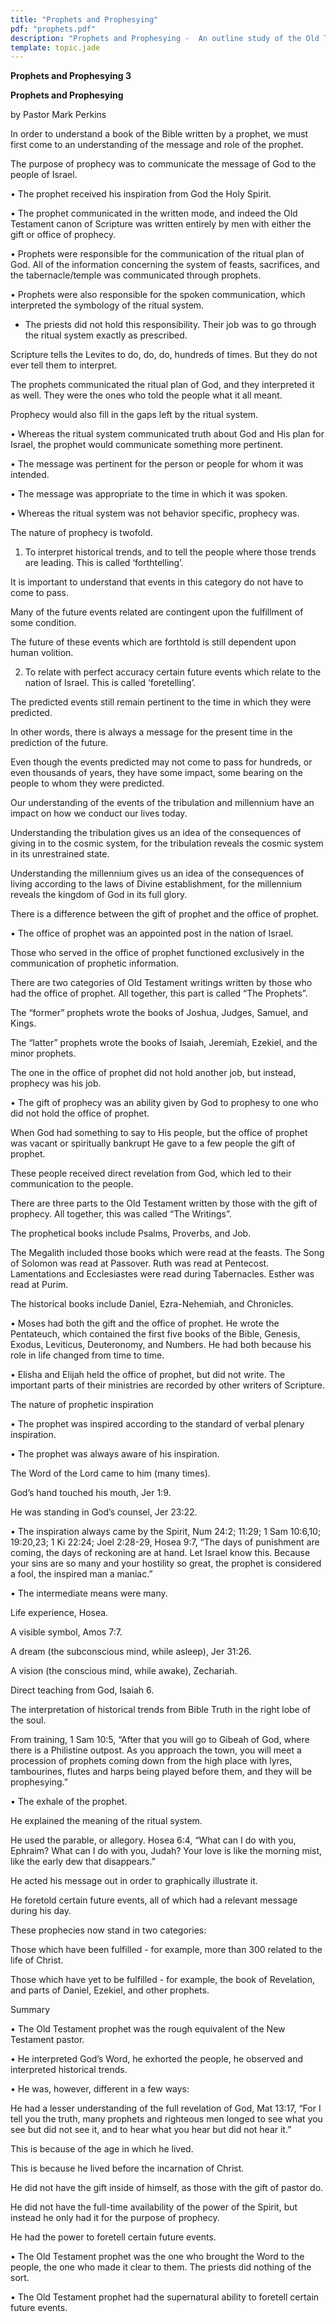 ```yaml
---
title: "Prophets and Prophesying"
pdf: "prophets.pdf"
description: "Prophets and Prophesying -  An outline study of the Old Testament Prophet and his ministry."
template: topic.jade
---
```



**Prophets and Prophesying 3**

**Prophets and Prophesying**

by Pastor Mark Perkins

In order to understand a book of the Bible written by a prophet, we must
first come to an understanding of the message and role of the prophet.

The purpose of prophecy was to communicate the message of God to the
people of Israel.

• The prophet received his inspiration from God the Holy Spirit.

• The prophet communicated in the written mode, and indeed the Old
Testament canon of Scripture was written entirely by men with either the
gift or office of prophecy.

• Prophets were responsible for the communication of the ritual plan of
God. All of the information concerning the system of feasts, sacrifices,
and the tabernacle/temple was communicated through prophets.

• Prophets were also responsible for the spoken communication, which
interpreted the symbology of the ritual system.

- The priests did not hold this responsibility. Their job was to go
through the ritual system exactly as prescribed.

Scripture tells the Levites to do, do, do, hundreds of times. But they
do not ever tell them to interpret.

The prophets communicated the ritual plan of God, and they interpreted
it as well. They were the ones who told the people what it all meant.

Prophecy would also fill in the gaps left by the ritual system.

• Whereas the ritual system communicated truth about God and His plan
for Israel, the prophet would communicate something more pertinent.

• The message was pertinent for the person or people for whom it was
intended.

• The message was appropriate to the time in which it was spoken.

• Whereas the ritual system was not behavior specific, prophecy was.

The nature of prophecy is twofold.

1. To interpret historical trends, and to tell the people where those
trends are leading. This is called ‘forthtelling’.

It is important to understand that events in this category do not have
to come to pass.

Many of the future events related are contingent upon the fulfillment of
some condition.

The future of these events which are forthtold is still dependent upon
human volition.

2. To relate with perfect accuracy certain future events which relate to
the nation of Israel. This is called ‘foretelling’.

The predicted events still remain pertinent to the time in which they
were predicted.

In other words, there is always a message for the present time in the
prediction of the future.

Even though the events predicted may not come to pass for hundreds, or
even thousands of years, they have some impact, some bearing on the
people to whom they were predicted.

Our understanding of the events of the tribulation and millennium have
an impact on how we conduct our lives today.

Understanding the tribulation gives us an idea of the consequences of
giving in to the cosmic system, for the tribulation reveals the cosmic
system in its unrestrained state.

Understanding the millennium gives us an idea of the consequences of
living according to the laws of Divine establishment, for the millennium
reveals the kingdom of God in its full glory.

There is a difference between the gift of prophet and the office of
prophet.

• The office of prophet was an appointed post in the nation of Israel.

Those who served in the office of prophet functioned exclusively in the
communication of prophetic information.

There are two categories of Old Testament writings written by those who
had the office of prophet. All together, this part is called “The
Prophets”.

The “former” prophets wrote the books of Joshua, Judges, Samuel, and
Kings.

The “latter” prophets wrote the books of Isaiah, Jeremiah, Ezekiel, and
the minor prophets.

The one in the office of prophet did not hold another job, but instead,
prophecy was his job.

• The gift of prophecy was an ability given by God to prophesy to one
who did not hold the office of prophet.

When God had something to say to His people, but the office of prophet
was vacant or spiritually bankrupt He gave to a few people the gift of
prophet.

These people received direct revelation from God, which led to their
communication to the people.

There are three parts to the Old Testament written by those with the
gift of prophecy. All together, this was called “The Writings”.

The prophetical books include Psalms, Proverbs, and Job.

The Megalith included those books which were read at the feasts. The
Song of Solomon was read at Passover. Ruth was read at Pentecost.
Lamentations and Ecclesiastes were read during Tabernacles. Esther was
read at Purim.

The historical books include Daniel, Ezra-Nehemiah, and Chronicles.

• Moses had both the gift and the office of prophet. He wrote the
Pentateuch, which contained the first five books of the Bible, Genesis,
Exodus, Leviticus, Deuteronomy, and Numbers. He had both because his
role in life changed from time to time.

• Elisha and Elijah held the office of prophet, but did not write. The
important parts of their ministries are recorded by other writers of
Scripture.

The nature of prophetic inspiration

• The prophet was inspired according to the standard of verbal plenary
inspiration.

• The prophet was always aware of his inspiration.

The Word of the Lord came to him (many times).

God’s hand touched his mouth, Jer 1:9.

He was standing in God’s counsel, Jer 23:22.

• The inspiration always came by the Spirit, Num 24:2; 11:29; 1 Sam
10:6,10; 19:20,23; 1 Ki 22:24; Joel 2:28-29, Hosea 9:7, “The days of
punishment are coming, the days of reckoning are at hand. Let Israel
know this. Because your sins are so many and your hostility so great,
the prophet is considered a fool, the inspired man a maniac.”

• The intermediate means were many.

Life experience, Hosea.

A visible symbol, Amos 7:7.

A dream (the subconscious mind, while asleep), Jer 31:26.

A vision (the conscious mind, while awake), Zechariah.

Direct teaching from God, Isaiah 6.

The interpretation of historical trends from Bible Truth in the right
lobe of the soul.

From training, 1 Sam 10:5, “After that you will go to Gibeah of God,
where there is a Philistine outpost. As you approach the town, you will
meet a procession of prophets coming down from the high place with
lyres, tambourines, flutes and harps being played before them, and they
will be prophesying.”

• The exhale of the prophet.

He explained the meaning of the ritual system.

He used the parable, or allegory. Hosea 6:4, “What can I do with you,
Ephraim? What can I do with you, Judah? Your love is like the morning
mist, like the early dew that disappears.”

He acted his message out in order to graphically illustrate it.

He foretold certain future events, all of which had a relevant message
during his day.

These prophecies now stand in two categories:

Those which have been fulfilled - for example, more than 300 related to
the life of Christ.

Those which have yet to be fulfilled - for example, the book of
Revelation, and parts of Daniel, Ezekiel, and other prophets.

Summary

• The Old Testament prophet was the rough equivalent of the New
Testament pastor.

• He interpreted God’s Word, he exhorted the people, he observed and
interpreted historical trends.

• He was, however, different in a few ways:

He had a lesser understanding of the full revelation of God, Mat 13:17,
“For I tell you the truth, many prophets and righteous men longed to see
what you see but did not see it, and to hear what you hear but did not
hear it.”

This is because of the age in which he lived.

This is because he lived before the incarnation of Christ.

He did not have the gift inside of himself, as those with the gift of
pastor do.

He did not have the full-time availability of the power of the Spirit,
but instead he only had it for the purpose of prophecy.

He had the power to foretell certain future events.

• The Old Testament prophet was the one who brought the Word to the
people, the one who made it clear to them. The priests did nothing of
the sort.

• The Old Testament prophet had the supernatural ability to foretell
certain future events.

